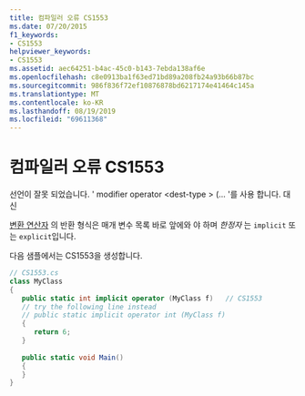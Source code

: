 ```yaml
---
title: 컴파일러 오류 CS1553
ms.date: 07/20/2015
f1_keywords:
- CS1553
helpviewer_keywords:
- CS1553
ms.assetid: aec64251-b4ac-45c0-b143-7ebda138af6e
ms.openlocfilehash: c8e0913ba1f63ed71bd89a208fb24a93b66b87bc
ms.sourcegitcommit: 986f836f72ef10876878bd6217174e41464c145a
ms.translationtype: MT
ms.contentlocale: ko-KR
ms.lasthandoff: 08/19/2019
ms.locfileid: "69611368"
---
```

# <a name="compiler-error-cs1553"></a>컴파일러 오류 CS1553
선언이 잘못 되었습니다. ' modifier operator \<dest-type > (... '를 사용 합니다. 대신  
  
[변환 연산자](../language-reference/operators/user-defined-conversion-operators.md) 의 반환 형식은 매개 변수 목록 바로 앞에와 야 하며 *한정자* 는 `implicit` 또는 `explicit`입니다.
  
다음 샘플에서는 CS1553을 생성합니다.  
  
```csharp  
// CS1553.cs  
class MyClass  
{  
   public static int implicit operator (MyClass f)   // CS1553  
   // try the following line instead  
   // public static implicit operator int (MyClass f)  
   {  
      return 6;  
   }  
  
   public static void Main()  
   {  
   }  
}  
```
